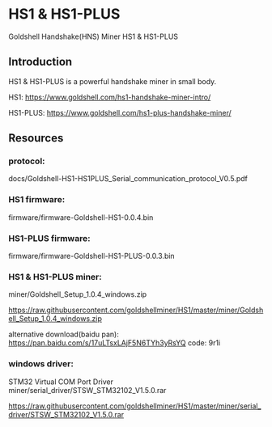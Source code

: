 # HS1 & HS1-PLUS 
Goldshell Handshake(HNS) Miner HS1 & HS1-PLUS

## Introduction
HS1 & HS1-PLUS is a powerful handshake miner in small body.

HS1: https://www.goldshell.com/hs1-handshake-miner-intro/  

HS1-PLUS: https://www.goldshell.com/hs1-plus-handshake-miner/

## Resources

### protocol: 

docs/Goldshell-HS1-HS1PLUS_Serial_communication_protocol_V0.5.pdf

### HS1 firmware: 
firmware/firmware-Goldshell-HS1-0.0.4.bin  

### HS1-PLUS firmware: 
firmware/firmware-Goldshell-HS1-PLUS-0.0.3.bin  



### HS1 & HS1-PLUS miner: 

miner/Goldshell_Setup_1.0.4_windows.zip
 
 https://raw.githubusercontent.com/goldshellminer/HS1/master/miner/Goldshell_Setup_1.0.4_windows.zip


alternative download(baidu pan):  
https://pan.baidu.com/s/17uLTsxLAjF5N6TYh3yRsYQ code: 9r1i

### windows driver:
STM32 Virtual COM Port Driver 
miner/serial_driver/STSW_STM32102_V1.5.0.rar  

https://raw.githubusercontent.com/goldshellminer/HS1/master/miner/serial_driver/STSW_STM32102_V1.5.0.rar 




